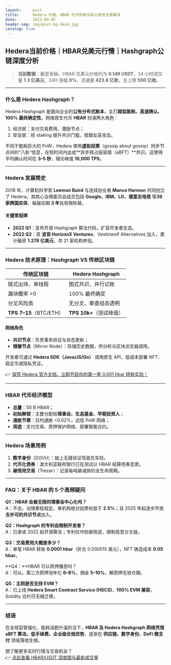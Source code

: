 ```yaml
---
layout:     post
title:      Hedera 价格、HBAR 代币机制与核心技术全景解读
date:       2025-09-05
header-img: img/post-bg-desk.jpg
catalog: true
---
```


## Hedera当前价格｜HBAR兑美元行情｜Hashgraph公链深度分析

> **当前数据**：截至发稿，HBAR 兑美元价格约为 **0.149 USDT**，24 小时成交量 **1.3 亿美元**，24H 涨幅 **0%**，流通量 **423.8 亿枚**，总上限 **500 亿枚**。  

---

### 什么是 Hedera Hashgraph？
Hedera Hashgraph 是面向企业的**公有分布式账本**，主打**超低能耗、高速确认、100% 最终确定性**。网络原生代币 **HBAR** 扮演两大角色：

1. 经济层：支付交易费用、激励节点；  
2. 安全层：经 staking 提升共识门槛，抵御女巫攻击。  

不同于能耗巨大的 PoW，Hedera 使用**虚拟投票**（gossip about gossip）同步节点间的“八卦”信息，在短时间内达成**异步拜占庭容错（aBFT）**共识。这使得平均确认时间在 **3–5 秒**，理论峰值 **10,000 TPS**。

---

### Hedera 发展简史  
2018 年，计算机科学家 **Leemon Baird** 与连续创业者 **Mance Harmon** 共同创立了 Hedera。其核心治理委员会成员包括 **Google、IBM、LG、德意志电信** 等**39 家跨国实体**，每届任期 **3 年**且有限轮替。  

#### 关键里程碑  
- **2022 Q1**：宣布开源 Hashgraph 算法代码，扩容开发者生态。  
- **2022 Q2**：获 **波音 HorizonX Ventures**、Vestinwolf Alternatives 加入，累计融资 **1.278 亿美元**、共 21 家机构参投。  

---

### Hedera 技术原理：Hashgraph VS 传统区块链
| 传统区块链 | Hedera Hashgraph |
|-----------|------------------|
| 链式出块、单线程 | 图式共识、并行记账 |
| 漏块概率 >0 | 100% 最终确定 |
| 分叉风险高 | 无分叉，审查组态透明 |
| **TPS 7–15**（BTC/ETH）| **TPS 10k+**（测试峰值） |

#### 网络角色  
- **共识节点**：负责事务验证与状态更新；  
- **镜像节点**（Mirror Node）：存储历史数据，供分析与区块浏览器调用。  

开发者可通过 **Hedera SDK（Java/JS/Go）** 调用原生 API，低成本部署 NFT、稳定币或隐私凭证。  

👉 [探究 Hedera 官方文档，立即开启你的第一笔 0.001 hbar 转账实验！](https://okxdog.com/)

---

### HBAR 代币经济模型
- **总量**：50 B HBAR；  
- **初始解锁**：主要分配给**理事会、生态基金、早期投资人**；  
- **通胀节奏**：日均通胀 <0.02%，远低 PoW 网络；  
- **用途**：支付交易、质押保护网络、部署智能合约。

---

### Hedera 场景用例  
1. **数字身份**（DOVU）：链上无缝验证驾驶员车险。  
2. **代币化债券**：澳大利亚联邦银行已在测试以 HBAR 结算债券息票。  
3. **碳信用交易**（Trezar）：记录每吨碳减排的全生命周期。  

---

### FAQ：关于 HBAR 的 5 个高频疑问

**Q1：HBAR 会被无限的理事会中心化吗？**  
A：不会。治理章程规定，单机构绝对投票权低于 **2.5%**；且 2025 年起逐步开放**去许可的共识节点**加入。  

**Q2：Hashgraph 的专利会限制开发者？**  
A：已承诺 2022 起开源算法；专利仅作防御用途，限制恶意分叉链。  

**Q3：交易费用大概是多少？**  
A：单笔 HBAR 转账 **0.0001 hbar**（折合 0.000015 美元），NFT 铸造成本 **0.05 hbar**。  

**Q4：**HBAR 可以质押赚息吗？  
A：可以。第三方质押池年化 **6–8%**，佣金 **5–10%**，解质押无锁仓期。  

**Q5：主网是否支持 EVM？**  
A：已上线 **Hedera Smart Contract Service (HSCS)**，**100% EVM 兼容**，Solidity 合约可无缝迁移。  

---

### 结语
在全球监管强化、能耗话题升温的当下，**HBAR 及 Hedera Hashgraph 网络凭借 aBFT 算法、低手续费、企业级合规优势**，逐渐在 **供应链、数字身份、DeFi 微支付** 领域落地生根。  

想了解更多实时行情与交易机会？  
👉 [点此查看 HBAR/USDT 深度图与最新成交量](https://okxdog.com/)